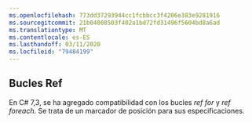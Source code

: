 ```yaml
---
ms.openlocfilehash: 773dd37293944cc1fcbbcc3f4206e383e9281916
ms.sourcegitcommit: 21b04008503f402a1bd72fd31496f5604bd8a6ad
ms.translationtype: MT
ms.contentlocale: es-ES
ms.lasthandoff: 03/11/2020
ms.locfileid: "79484199"
---
```

## <a name="ref-loops"></a>Bucles Ref

En C# 7,3, se ha agregado compatibilidad con los bucles *ref for* y *ref foreach*.  Se trata de un marcador de posición para sus especificaciones.
